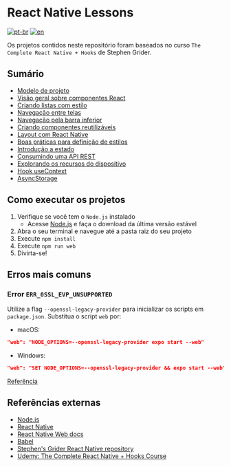 # React Native Lessons
[![pt-br](https://img.shields.io/badge/lang-pt--br-green.svg)](./README.md)
[![en](https://img.shields.io/badge/lang-en-red.svg)](./README-en.md)

Os projetos contidos neste repositório foram baseados no curso `The Complete React Native + Hooks` de Stephen Grider.

## Sumário

- [Modelo de projeto](00-boilerplate-project)
- [Visão geral sobre componentes React](01-overview-react-components)
- [Criando listas com estilo](02-list-building-with-style)
- [Navegação entre telas](03-1-navigation-between-screens)
- [Navegação pela barra inferior](03-2-bottom-tab-navigation/)
- [Criando componentes reutilizáveis](04-building-reusable-components)
- [Layout com React Native](05-layout-with-react-native)
- [Boas práticas para definição de estilos](06-styling-best-practices)
- [Introdução a estado](07-state-introduction)
- [Consumindo uma API REST](08-consuming-a-rest-api)
- [Explorando os recursos do dispositivo](09-expo-device)
- [Hook useContext](10-use-context-hook)
- [AsyncStorage](11-async-storage)

## Como executar os projetos

1. Verifique se você tem o `Node.js` instalado
    - Acesse [Node.js](https://nodejs.org/) e faça o download da última versão estável
2. Abra o seu terminal e navegue até a pasta raiz do seu projeto
3. Execute `npm install`
4. Execute `npm run web`
5. Divirta-se!

## Erros mais comuns

### Error `ERR_0SSL_EVP_UNSUPPORTED`
Utilize a flag `--openssl-legacy-provider` para inicializar os scripts em `package.json`. Substitua o script `web` por:
- macOS: 
```json
"web": "NODE_OPTIONS=--openssl-legacy-provider expo start --web"
```
- Windows: 
```json
"web": "SET NODE_OPTIONS=--openssl-legacy-provider && expo start --web"
```

[Referência](https://stackoverflow.com/questions/69719601/getting-error-digital-envelope-routines-reason-unsupported-code-err-oss)

## Referências externas
- [Node.js](https://nodejs.org/)
- [React Native](https://reactnative.dev/)
- [React Native Web docs](https://necolas.github.io/react-native-web/docs/)
- [Babel](https://babeljs.io)
- [Stephen's Grider React Native repository](https://github.com/StephenGrider/rn-casts)
- [Udemy: The Complete React Native + Hooks Course](https://www.udemy.com/course/the-complete-react-native-and-redux-course)